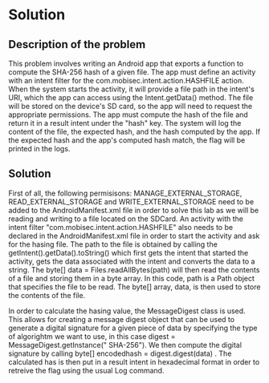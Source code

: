 # Solution

## Description of the problem

This problem involves writing an Android app that exports a function to compute the SHA-256 hash of
a given file. The app must define an activity with an intent filter for the
com.mobisec.intent.action.HASHFILE action. When the system starts the activity, it will provide a
file path in the intent's URI, which the app can access using the Intent.getData() method. The file
will be stored on the device's SD card, so the app will need to request the appropriate permissions.
The app must compute the hash of the file and return it in a result intent under the "hash" key. The
system will log the content of the file, the expected hash, and the hash computed by the app. If the
expected hash and the app's computed hash match, the flag will be printed in the logs.

## Solution

First of all, the following permisisons: MANAGE_EXTERNAL_STORAGE, READ_EXTERNAL_STORAGE and
WRITE_EXTERNAL_STORAGE need to be added to the AndroidManifest.xml file in order to solve this lab
as we will be reading and writing to a file located on the SDCard. An activity with the intent
filter "com.mobisec.intent.action.HASHFILE" also needs to be declared in the AndroidManifest.xml
file in order to start the activity and ask for the hasing file. The path to the file is obtained by
calling the getIntent().getData().toString() which first gets the intent that started the activity,
gets the data associated with the intent and converts the data to a string. The byte[] data =
Files.readAllBytes(path) will then read the contents of a file and storing them in a byte array. In
this code, path is a Path object that specifies the file to be read. The byte[] array, data, is then
used to store the contents of the file.

In order to calculate the hasing value, the MessageDigest class is used. This allows for creating a
message digest object that can be used to generate a digital signature for a given piece of data by
specifying the type of algorightm we want to use, in this case digest = MessageDigest.getInstance("
SHA-256"). We then compute the digital signature by calling byte[] encodedhash = digest.digest(data)
. The calculated has is then put in a result intent in hexadecimal format in order to retreive the
flag using the usual Log command. 
